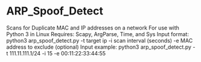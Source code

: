 # ARP_Spoof_Detect
Scans for Duplicate MAC and IP addresses on a network
For use with Python 3 in Linux
Requires: Scapy, ArgParse, Time, and Sys
Input format: python3 arp_spoof_detect.py -t target ip -i scan interval (seconds) -e MAC address to exclude (optional)
Input example: python3 arp_spoof_detect.py -t 111.11.111.1/24 -i 15 -e 00:11:22:33:44:55
